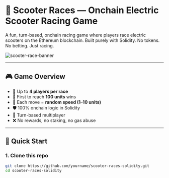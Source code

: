 # 🛴 Scooter Races — Onchain Electric Scooter Racing Game     
      
A fun, turn-based, onchain racing game where players race electric scooters on the Ethereum blockchain. Built purely with Solidity. No tokens. No betting. Just racing.      
    
![scooter-race-banner](https://user-images.githubusercontent.com/0000000/0000000/scooter-banner.png)    
    
---     
     
## 🎮 Game Overview    
  
- 👥 Up to **4 players per race**   
- 📏 First to reach **100 units** wins 
- 🎲 Each move = **random speed (1–10 units)**
- 🛡️ 100% onchain logic in Solidity 
- 🔄 Turn-based multiplayer  
- ❌ No rewards, no staking, no gas abuse   
 
--- 
  
## 🚀 Quick Start

### 1. Clone this repo 
 
```bash
git clone https://github.com/yourname/scooter-races-solidity.git
cd scooter-races-solidity
